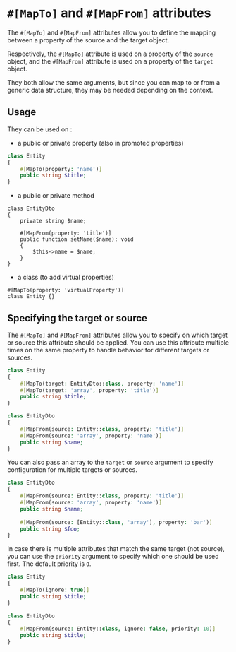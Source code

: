 # `#[MapTo]` and `#[MapFrom]` attributes

The `#[MapTo]` and `#[MapFrom]` attributes allow you to define the mapping between a property of the source and the target object.

Respectively, the `#[MapTo]` attribute is used on a property of the `source` object, and the `#[MapFrom]` attribute 
is used on a property of the `target` object.

They both allow the same arguments, but since you can map to or from a generic data structure, they may be needed 
depending on the context.

## Usage

They can be used on :

 * a public or private property (also in promoted properties)

```php
class Entity
{
    #[MapTo(property: 'name')]
    public string $title;
}
```

 * a public or private method

```
class EntityDto
{
    private string $name;

    #[MapFrom(property: 'title')]
    public function setName($name): void
    {
        $this->name = $name;
    }
}
```

 * a class (to add virtual properties)

```
#[MapTo(property: 'virtualProperty')]
class Entity {}
```

## Specifying the target or source

The `#[MapTo]` and `#[MapFrom]` attributes allow you to specify on which target or source this attribute should be applied.
You can use this attribute multiple times on the same property to handle behavior for different targets or sources.

```php
class Entity
{
    #[MapTo(target: EntityDto::class, property: 'name')]
    #[MapTo(target: 'array', property: 'title')]
    public string $title;
}
```



```php
class EntityDto
{
    #[MapFrom(source: Entity::class, property: 'title')]
    #[MapFrom(source: 'array', property: 'name')]
    public string $name;
}
```

You can also pass an array to the `target` or `source` argument to specify configuration for multiple targets or sources.
```php
class EntityDto
{
    #[MapFrom(source: Entity::class, property: 'title')]
    #[MapFrom(source: 'array', property: 'name')]
    public string $name;
    
    #[MapFrom(source: [Entity::class, 'array'], property: 'bar')]
    public string $foo;
}
```

In case there is multiple attributes that match the same target (not source), you can use the `priority` argument 
to specify which one should be used first. The default priority is `0`.

```php
class Entity
{
    #[MapTo(ignore: true)]
    public string $title;
}

class EntityDto
{
    #[MapFrom(source: Entity::class, ignore: false, priority: 10)]
    public string $title;
}
```
